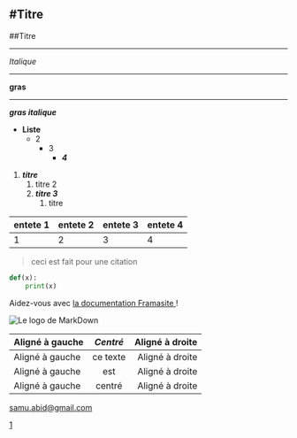 #Titre
---
##Titre
***
*Italique*
***
**gras**
***
***gras italique***

* **Liste** 
  * 2
    * 3
      * ***4***

1. ***titre***
   1. titre 2
   2. ***titre 3***
      1. titre

|entete 1|entete 2|entete 3|entete 4|
| - | - | - |- |
|1|2|3|4|

> ceci est fait pour une citation

```python
def(x):
    print(x)
```

Aidez-vous avec [la documentation Framasite ](https://docs.framasoft.org/fr/grav/markdown.html)!

![Le logo de MarkDown](https://www.google.com/url?sa=i&url=https%3A%2F%2Fcommons.wikimedia.org%2Fwiki%2FFile%3AMarkdown-mark.svg&psig=AOvVaw0bLxpqskvyofbHgM-g_S4I&ust=1694512663914000&source=images&cd=vfe&opi=89978449&ved=0CBAQjRxqFwoTCMCRtdylooEDFQAAAAAdAAAAABAE)

| Aligné à gauche  | *Centré*          | Aligné à droite  |
| :--------------- |:---------------:| ----------------:|
| Aligné à gauche  |   ce texte      |  Aligné à droite |
| Aligné à gauche  |            est  |  Aligné à droite |
| Aligné à gauche  | centré          |  Aligné à droite |

<samu.abid@gmail.com>


[1]: http://google.com/        "Google"

[1]

